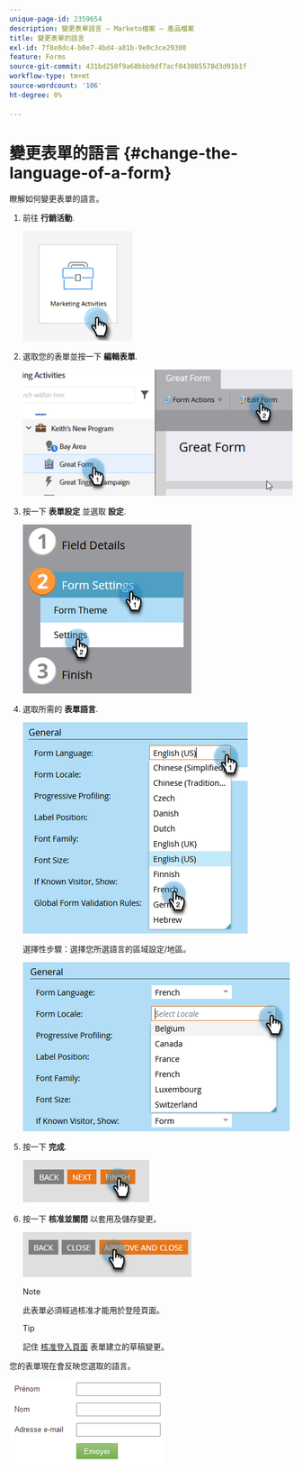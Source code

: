 ```yaml
---
unique-page-id: 2359654
description: 變更表單語言 — Marketo檔案 — 產品檔案
title: 變更表單的語言
exl-id: 7f8e8dc4-b0e7-4bd4-a81b-9e0c3ce29300
feature: Forms
source-git-commit: 431bd258f9a68bbb9df7acf043085578d3d91b1f
workflow-type: tm+mt
source-wordcount: '106'
ht-degree: 0%

---
```


# 變更表單的語言 {#change-the-language-of-a-form}

瞭解如何變更表單的語言。

1. 前往 **行銷活動**.

   ![](assets/change-the-language-of-a-form-1.png)

1. 選取您的表單並按一下 **編輯表單**.

   ![](assets/change-the-language-of-a-form-2.png)

1. 按一下 **表單設定** 並選取 **設定**.

   ![](assets/change-the-language-of-a-form-3.png)

1. 選取所需的 **表單語言**.

   ![](assets/change-the-language-of-a-form-4.png)

   選擇性步驟：選擇您所選語言的區域設定/地區。

   ![](assets/change-the-language-of-a-form-5.png)

1. 按一下 **完成**.

   ![](assets/change-the-language-of-a-form-6.png)

1. 按一下 **核准並關閉** 以套用及儲存變更。

   ![](assets/change-the-language-of-a-form-7.png)

   >[!NOTE]
   >
   >此表單必須經過核准才能用於登陸頁面。

   >[!TIP]
   >
   >記住 [核准登入頁面](/help/marketo/product-docs/demand-generation/landing-pages/understanding-landing-pages/approve-unapprove-or-delete-a-landing-page.md) 表單建立的草稿變更。

您的表單現在會反映您選取的語言。

![](assets/change-the-language-of-a-form-8.png)

